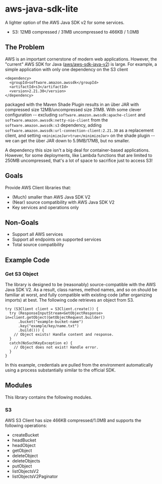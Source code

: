 # aws-java-sdk-lite

A lighter option of the AWS Java SDK v2 for some services.

* S3: 12MB compressed / 31MB uncompressed to 466KB / 1.0MB

## The Problem

AWS is an important cornerstone of modern web applications. However, the "current" AWS SDK for Java ([aws/aws-sdk-java-v2](https://github.com/aws/aws-sdk-java-v2)) is large. For example, a simple application with only one dependency on the S3 client

    <dependency>
      <groupId>software.amazon.awssdk</groupId>
      <artifactId>s3</artifactId>
      <version>2.21.30</version>
    </dependency>

packaged with the Maven Shade Plugin results in an über JAR with compressed size 12MB/uncompressed size 31MB. With some clever configuration -- excluding `software.amazon.awssdk:apache-client` and `software.amazon.awssdk:netty-nio-client` from the `software.amazon.awssdk:s3` dependency, adding `software.amazon.awssdk:url-connection-client:2.21.30` as a replacement client, and setting `<minimizeJar>true</minimizeJar>` on the shade plugin -- we can get the über JAR down to 5.9MB/17MB, but no smaller.

A dependency this size isn't a big deal for container-based applications. However, for some deployments, like Lambda functions that are limited to 250MB uncompressed, that's a lot of space to sacrifice just to access S3!

## Goals

Provide AWS Client libraries that:

* (Much) smaller than AWS Java SDK V2
* (Near) source compatibility with AWS Java SDK V2
* Key services and operations only

## Non-Goals

* Support all AWS services
* Support all endpoints on supported services
* Total source compatibility

## Example Code

### Get S3 Object

The library is designed to be (reasonably) source-compatible with the AWS Java SDK V2. As a result, class names, method names, and so on should be familiar at worst, and fully compatible with existing code (after organizing imports) at best. The following code retrieves an object from S3.

    try (S3Client client = S3Client.create()) {
      try (ResponseInputStream<GetObjectResponse> in=client.getObject(GetObjectRequest.builder()
          .bucket("example-bucket-name")
          .key("example/key/name.txt")
          .build())) {
        // Object exists! Handle content and response.
      }
      catch(NoSuchKeyException e) {
        // Object does not exist! Handle error.
      }
    }

In this example, credentials are pulled from the environment automatically using a process substantially similar to the official SDK.

## Modules

This library contains the following modules.

### S3

AWS S3 Client has size 466KB compressed/1.0MB and supports the following operations:

* createBucket
* headBucket
* headObject
* getObject
* deleteObject
* deleteObjects
* putObject
* listObjectsV2
* listObjectsV2Paginator
